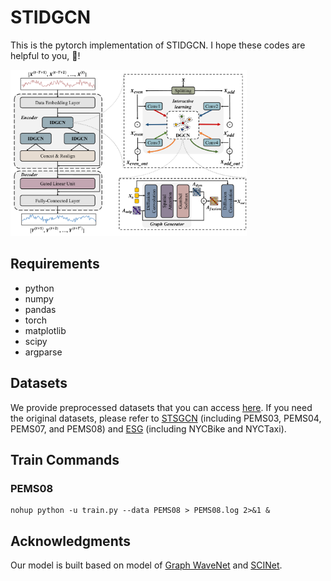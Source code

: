 # STIDGCN

This is the pytorch implementation of STIDGCN. I hope these codes are helpful to you, 🌟!

<img src="figs/model.pdf" width="75%">

## Requirements
- python
- numpy
- pandas
- torch
- matplotlib
- scipy
- argparse

## Datasets
We provide preprocessed datasets that you can access [here](#). If you need the original datasets, please refer to [STSGCN](https://github.com/Davidham3/STSGCN) (including PEMS03, PEMS04, PEMS07, and PEMS08) and [ESG](https://github.com/LiuZH-19/ESG) (including NYCBike and NYCTaxi).

## Train Commands

### PEMS08
```
nohup python -u train.py --data PEMS08 > PEMS08.log 2>&1 &
```

## Acknowledgments
Our model is built based on model of [Graph WaveNet](https://github.com/nnzhan/Graph-WaveNet) and [SCINet](https://github.com/cure-lab/SCINet).
